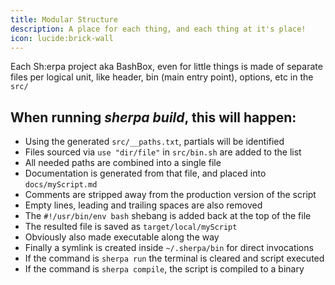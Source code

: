 ```yaml
---
title: Modular Structure
description: A place for each thing, and each thing at it's place!
icon: lucide:brick-wall
---
```


Each Sh:erpa project aka BashBox, even for little things is made of separate files per logical unit, like header, bin (main entry point), options, etc in the `src/`

## When running _sherpa build_, this will happen:

* Using the generated `src/__paths.txt`, partials will be identified
* Files sourced via `use "dir/file"` in `src/bin.sh` are added to the list
* All needed paths are combined into a single file
* Documentation is generated from that file, and placed into `docs/myScript.md`
* Comments are stripped away from the production version of the script
* Empty lines, leading and trailing spaces are also removed
* The `#!/usr/bin/env bash` shebang is added back at the top of the file
* The resulted file is saved as `target/local/myScript`
* Obviously also made executable along the way
* Finally a symlink is created inside `~/.sherpa/bin` for direct invocations
* If the command is `sherpa run` the terminal is cleared and script executed
* If the command is `sherpa compile`, the script is compiled to a binary